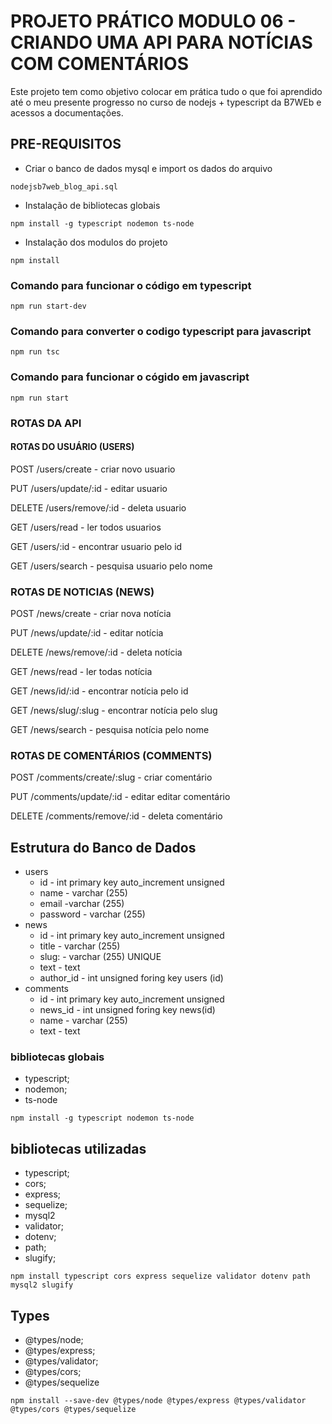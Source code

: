 # PROJETO PRÁTICO MODULO 06 - CRIANDO UMA API PARA NOTÍCIAS COM COMENTÁRIOS

Este projeto tem como objetivo colocar em prática tudo o que foi aprendido até o meu presente progresso no curso de nodejs + typescript da B7WEb e acessos a documentações.

## PRE-REQUISITOS

-  Criar o banco de dados mysql e import os dados do arquivo

`nodejsb7web_blog_api.sql`

-  Instalação de bibliotecas globais

`npm install -g typescript nodemon ts-node`

-  Instalação dos modulos do projeto

`npm install`

### Comando para funcionar o código em typescript

`npm run start-dev`

### Comando para converter o codigo typescript para javascript

`npm run tsc`

### Comando para funcionar o cógido em javascript

`npm run start`

### ROTAS DA API

#### ROTAS DO USUÁRIO (USERS)

POST /users/create - criar novo usuario

PUT /users/update/:id - editar usuario

DELETE /users/remove/:id - deleta usuario

GET /users/read - ler todos usuarios

GET /users/:id - encontrar usuario pelo id

GET /users/search - pesquisa usuario pelo nome

### ROTAS DE NOTICIAS (NEWS)

POST /news/create - criar nova notícia

PUT /news/update/:id - editar notícia

DELETE /news/remove/:id - deleta notícia

GET /news/read - ler todas notícia

GET /news/id/:id - encontrar notícia pelo id

GET /news/slug/:slug - encontrar notícia pelo slug

GET /news/search - pesquisa notícia pelo nome

### ROTAS DE COMENTÁRIOS (COMMENTS)

POST /comments/create/:slug - criar comentário

PUT /comments/update/:id - editar editar comentário

DELETE /comments/remove/:id - deleta comentário

## Estrutura do Banco de Dados

-  users
   -  id - int primary key auto_increment unsigned
   -  name - varchar (255)
   -  email -varchar (255)
   -  password - varchar (255)
-  news
   -  id - int primary key auto_increment unsigned
   -  title - varchar (255)
   -  slug: - varchar (255) UNIQUE
   -  text - text
   -  author_id - int unsigned foring key users (id)
-  comments
   -  id - int primary key auto_increment unsigned
   -  news_id - int unsigned foring key news(id)
   -  name - varchar (255)
   -  text - text

### bibliotecas globais

-  typescript;
-  nodemon;
-  ts-node

`npm install -g typescript nodemon ts-node`

## bibliotecas utilizadas

-  typescript;
-  cors;
-  express;
-  sequelize;
-  mysql2
-  validator;
-  dotenv;
-  path;
-  slugify;

`npm install typescript cors express sequelize validator dotenv path mysql2 slugify`

## Types

-  @types/node;
-  @types/express;
-  @types/validator;
-  @types/cors;
-  @types/sequelize

`npm install --save-dev @types/node @types/express @types/validator @types/cors @types/sequelize`
